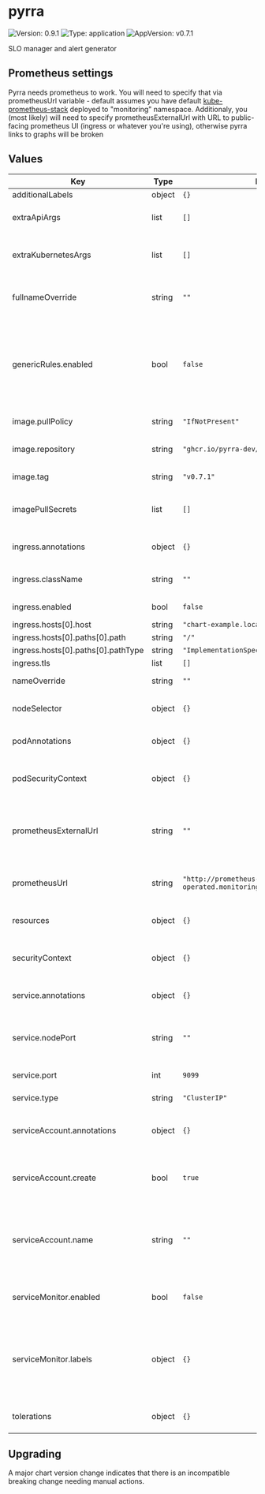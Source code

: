 # pyrra

![Version: 0.9.1](https://img.shields.io/badge/Version-0.9.1-informational?style=flat-square) ![Type: application](https://img.shields.io/badge/Type-application-informational?style=flat-square) ![AppVersion: v0.7.1](https://img.shields.io/badge/AppVersion-v0.7.1-informational?style=flat-square)

SLO manager and alert generator

## Prometheus settings
Pyrra needs prometheus to work. You will need to specify that via prometheusUrl variable - default assumes you have default [kube-prometheus-stack](https://github.com/prometheus-community/helm-charts/tree/main/charts/kube-prometheus-stack) deployed to "monitoring" namespace.
Additionaly, you (most likely) will need to specify prometheusExternalUrl with URL to public-facing prometheus UI (ingress or whatever you're using), otherwise pyrra links to graphs will be broken

## Values

| Key | Type | Default | Description |
|-----|------|---------|-------------|
| additionalLabels | object | `{}` |  |
| extraApiArgs | list | `[]` | Extra args for Pyrra's API container |
| extraKubernetesArgs | list | `[]` | Extra args for Pyrra's Kubernetes container |
| fullnameOverride | string | `""` | Overrides helm-generated chart fullname |
| genericRules.enabled | bool | `false` | enables generate Pyrra generic recording rules. Pyrra generates metrics with the same name for each SLO. |
| image.pullPolicy | string | `"IfNotPresent"` | Overrides pullpolicy |
| image.repository | string | `"ghcr.io/pyrra-dev/pyrra"` | Overrides the image repository |
| image.tag | string | `"v0.7.1"` | Overrides the image tag |
| imagePullSecrets | list | `[]` | specifies pull secrets for image repository |
| ingress.annotations | object | `{}` | additional annotations for ingress |
| ingress.className | string | `""` | specifies ingress class name (ie nginx) |
| ingress.enabled | bool | `false` | enables ingress for server UI |
| ingress.hosts[0].host | string | `"chart-example.local"` |  |
| ingress.hosts[0].paths[0].path | string | `"/"` |  |
| ingress.hosts[0].paths[0].pathType | string | `"ImplementationSpecific"` |  |
| ingress.tls | list | `[]` |  |
| nameOverride | string | `""` | overrides chart name |
| nodeSelector | object | `{}` | node selector for scheduling server pod |
| podAnnotations | object | `{}` | additional annotations for server pod |
| podSecurityContext | object | `{}` | additional security context for server pod |
| prometheusExternalUrl | string | `""` | url to public-facing prometheus UI in case it differs from prometheusUrl |
| prometheusUrl | string | `"http://prometheus-operated.monitoring.svc.cluster.local:9090"` | url to prometheus instance with metrics |
| resources | object | `{}` | resource limits and requests for server pod |
| securityContext | object | `{}` | additional security context for server |
| service.annotations | object | `{}` | Annotations to add to the service |
| service.nodePort | string | `""` | node port for HTTP, choose port between <30000-32767> |
| service.port | int | `9099` | service port for server |
| service.type | string | `"ClusterIP"` | service type for server |
| serviceAccount.annotations | object | `{}` | Annotations to add to the service account |
| serviceAccount.create | bool | `true` | Specifies whether a service account should be created |
| serviceAccount.name | string | `""` | If not set and create is true, a name is generated using the fullname template |
| serviceMonitor.enabled | bool | `false` | enables servicemonitor for server monitoring |
| serviceMonitor.labels | object | `{}` | Set labels for the ServiceMonitor, use this to define your scrape label for Prometheus Operator |
| tolerations | object | `{}` | tolerations for scheduling server pod |

## Upgrading

A major chart version change indicates that there is an incompatible breaking change needing manual actions.